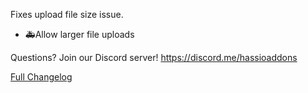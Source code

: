 Fixes upload file size issue.

- 🚑Allow larger file uploads

Questions? Join our Discord server! https://discord.me/hassioaddons

[Full Changelog][changelog]

[changelog]: https://github.com/hassio-addons/addon-bookstack/compare/v0.2.0...v0.2.1